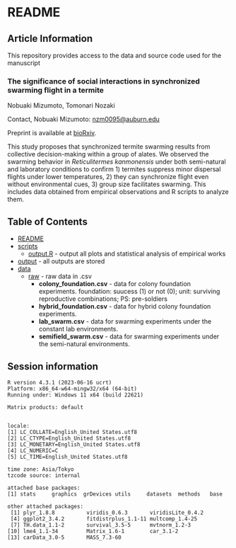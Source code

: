 # README
## Article Information
This repository provides access to the data and source code used for the manuscript   
### **The significance of social interactions in synchronized swarming flight in a termite**    
Nobuaki Mizumoto, Tomonari Nozaki  

Contact, Nobuaki Mizumoto: nzm0095@auburn.edu  

Preprint is available at [bioRxiv](https://doi.org/10.1101/2023.12.25.573318).

This study proposes that synchronized termite swarming results from collective decision-making within a group of alates. We observed the swarming behavior in _Reticulitermes kanmonensis_ under both semi-natural and laboratory conditions to confirm 1) termites suppress minor dispersal flights under lower temperatures, 2) they can synchronize flight even without environmental cues, 3) group size facilitates swarming.
This includes data obtained from empirical observations and R scripts to analyze them.

## Table of Contents
* [README](./README.md)
* [scripts](./scripts)
  * [output.R](./scripts/output.R) - output all plots and statistical analysis of empirical works
  <!-- * [cdm_model.R](./scripts/cdm_model.R) - simple simulation model for collective decision making. ourput all plots. -->
* [output](./output) - all outputs are stored
* [data](./data)
  * [raw](./data/raw) - raw data in .csv    
    * **colony_foundation.csv** - data for colony foundation experiments. foundation: suucess (1) or not (0); unit: surviving reproductive combinations; PS: pre-soldiers
    * **hybrid_foundation.csv** - data for hybrid colony foundation experiments.
    * **lab_swarm.csv** - data for swarming experiments under the constant lab environments. 
    * **semifield_swarm.csv** - data for swarming experiments under the semi-natural environments. 

## Session information
```
R version 4.3.1 (2023-06-16 ucrt)
Platform: x86_64-w64-mingw32/x64 (64-bit)
Running under: Windows 11 x64 (build 22621)

Matrix products: default


locale:
[1] LC_COLLATE=English_United States.utf8 
[2] LC_CTYPE=English_United States.utf8   
[3] LC_MONETARY=English_United States.utf8
[4] LC_NUMERIC=C                          
[5] LC_TIME=English_United States.utf8    

time zone: Asia/Tokyo
tzcode source: internal

attached base packages:
[1] stats     graphics  grDevices utils     datasets  methods   base     

other attached packages:
 [1] plyr_1.8.8          viridis_0.6.3       viridisLite_0.4.2  
 [4] ggplot2_3.4.2       fitdistrplus_1.1-11 multcomp_1.4-25    
 [7] TH.data_1.1-2       survival_3.5-5      mvtnorm_1.2-3      
[10] lme4_1.1-34         Matrix_1.6-1        car_3.1-2          
[13] carData_3.0-5       MASS_7.3-60        

